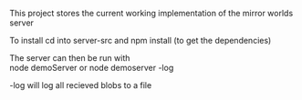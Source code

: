 This project stores the current working implementation of the mirror worlds server

To install cd into server-src and npm install (to get the dependencies)

The server can then be run with  
node demoServer 
or 
node demoserver -log

-log will log all recieved blobs to a file
